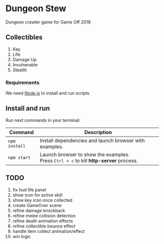 # Dungeon Stew
Dungeon crawler game for Game Off 2018


## Collectibles
1. Key
2. Life
3. Damage Up
4. Invulnerable
5. Stealth


### Requirements

We need [Node.js](https://nodejs.org) to install and run scripts.

## Install and run

Run next commands in your terminal:

| Command | Description |
|---------|-------------|
| `npm install` | Install dependencies and launch browser with examples.|
| `npm start` | Launch browser to show the examples. <br> Press `Ctrl + c` to kill **http-server** process. |


## TODO
1. fix hud life panel
2. show icon for active skill
3. show key icon once collected
4. create GameOver scene
5. refine damage knockback
6. refine melee collision detection
7. refine death animation effects
8. refine collectible bounce effect
9. handle item collect animation/effect
10. win logic



